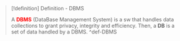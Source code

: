 
> [!definition] Definition - DBMS
> 
> A <b style="color:red">DBMS</b> (DataBase Management System) is a sw that handles data collections to grant privacy, integrity and efficiency. Then, a **DB** is a set of data handled by a DBMS.
>^def-DBMS